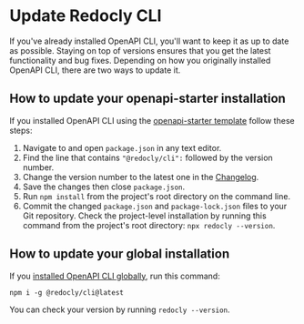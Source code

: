 # Update Redocly CLI

If you've already installed OpenAPI CLI, you'll want to keep it as up to date as possible. Staying on top of versions ensures that you get the latest functionality and bug fixes. Depending on how you originally installed OpenAPI CLI, there are two ways to update it.


## How to update your openapi-starter installation

If you installed OpenAPI CLI using the [openapi-starter template](https://github.com/Redocly/openapi-starter) follow these steps:

1. Navigate to and open `package.json` in any text editor.
2. Find the line that contains `"@redocly/cli":` followed by the version number.
3. Change the version number to the latest one in the [Changelog](./changelog.md).
4. Save the changes then close `package.json`.
5. Run `npm install` from the project's root directory on the command line.
6. Commit the changed `package.json` and `package-lock.json` files to your Git repository.
Check the project-level installation by running this command from the project's root directory: `npx redocly --version`.
## How to update your global installation

If you [installed OpenAPI CLI globally](./installation.md), run this command:

```shell Command
npm i -g @redocly/cli@latest
```

You can check your version by running `redocly --version`.